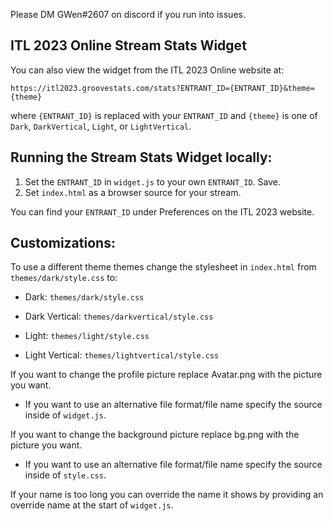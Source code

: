 Please DM GWen#2607 on discord if you run into issues.

## ITL 2023 Online Stream Stats Widget

You can also view the widget from the ITL 2023 Online website at:

`https://itl2023.groovestats.com/stats?ENTRANT_ID={ENTRANT_ID}&theme={theme}`

where `{ENTRANT_ID}` is replaced with your `ENTRANT_ID` and `{theme}` is one of `Dark`, `DarkVertical`, `Light`, or `LightVertical`.

## Running the Stream Stats Widget locally:

1. Set the `ENTRANT_ID` in `widget.js` to your own `ENTRANT_ID`. Save.
2. Set `index.html` as a browser source for your stream.

You can find your `ENTRANT_ID` under Preferences on the ITL 2023 website.

## Customizations:

To use a different theme themes change the stylesheet in `index.html` from `themes/dark/style.css` to:

- Dark: `themes/dark/style.css`
- Dark Vertical: `themes/darkvertical/style.css`

- Light: `themes/light/style.css`
- Light Vertical: `themes/lightvertical/style.css`

If you want to change the profile picture replace Avatar.png with the picture you want.

- If you want to use an alternative file format/file name specify the source inside of `widget.js`.

If you want to change the background picture replace bg.png with the picture you want.

- If you want to use an alternative file format/file name specify the source inside of `style.css`.

If your name is too long you can override the name it shows by providing an override name at the start of `widget.js`.
